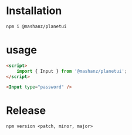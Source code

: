 # Installation
```sh
npm i @mashanz/planetui
```

# usage
```html
<script>
    import { Input } from '@mashanz/planetui';
</script>

<Input type="password" />
```

# Release
`npm version <patch, minor, major>`